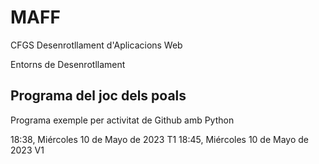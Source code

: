 # MAFF

CFGS Desenrotllament d'Aplicacions Web

Entorns de Desenrotllament

## Programa del joc dels poals

Programa exemple per activitat de Github amb Python

18:38, Miércoles 10 de Mayo de 2023 T1
18:45, Miércoles 10 de Mayo de 2023 V1